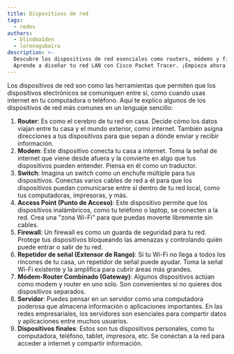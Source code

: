 ```yaml
---
title: Dispositivos de red
tags:
  - redes
authors:
  - blindma1den
  - lorenagubaira
description: >-
  Descubre los dispositivos de red esenciales como routers, módems y firewalls.
  Aprende a diseñar tu red LAN con Cisco Packet Tracer. ¡Empieza ahora!
---
```

Los dispositivos de red son como las herramientas que permiten que los dispositivos electrónicos se comuniquen entre sí, como cuando usas internet en tu computadora o teléfono. Aquí te explico algunos de los dispositivos de red más comunes en un lenguaje sencillo:

1. **Router**: Es como el cerebro de tu red en casa. Decide cómo los datos viajan entre tu casa y el mundo exterior, como internet. También asigna direcciones a tus dispositivos para que sepan a dónde enviar y recibir información.
2. **Modem**: Este dispositivo conecta tu casa a internet. Toma la señal de internet que viene desde afuera y la convierte en algo que tus dispositivos pueden entender. Piensa en él como un traductor.
3. **Switch**: Imagina un switch como un enchufe múltiple para tus dispositivos. Conectas varios cables de red a él para que los dispositivos puedan comunicarse entre sí dentro de tu red local, como tus computadoras, impresoras, y más.
4. **Access Point (Punto de Acceso)**: Este dispositivo permite que los dispositivos inalámbricos, como tu teléfono o laptop, se conecten a la red. Crea una "zona Wi-Fi" para que puedas moverte libremente sin cables.
5. **Firewall**: Un firewall es como un guarda de seguridad para tu red. Protege tus dispositivos bloqueando las amenazas y controlando quién puede entrar o salir de tu red.
6. **Repetidor de señal (Extensor de Rango)**: Si tu Wi-Fi no llega a todos los rincones de tu casa, un repetidor de señal puede ayudar. Toma la señal Wi-Fi existente y la amplifica para cubrir áreas más grandes.
7. **Módem-Router Combinado (Gateway)**: Algunos dispositivos actúan como modem y router en uno solo. Son convenientes si no quieres dos dispositivos separados.
8. **Servidor**: Puedes pensar en un servidor como una computadora poderosa que almacena información o aplicaciones importantes. En las redes empresariales, los servidores son esenciales para compartir datos y aplicaciones entre muchos usuarios.
9. **Dispositivos finales**: Estos son tus dispositivos personales, como tu computadora, teléfono, tablet, impresora, etc. Se conectan a la red para acceder a internet y compartir información.

